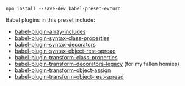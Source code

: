 `npm install --save-dev babel-preset-evturn`

Babel plugins in this preset include:

 * [babel-plugin-array-includes](https://www.npmjs.com/package/babel-plugin-array-includes)
 * [babel-plugin-syntax-class-properties](https://www.npmjs.com/package/babel-plugin-syntax-class-properties)
 * [babel-plugin-syntax-decorators](https://www.npmjs.com/package/babel-plugin-syntax-decorators)
 * [babel-plugin-syntax-object-rest-spread](https://www.npmjs.com/package/babel-plugin-syntax-object-rest-spread)
 * [babel-plugin-transform-class-properties](https://www.npmjs.com/package/babel-plugin-transform-class-properties)
 * [babel-plugin-transform-decorators-legacy](https://www.npmjs.com/package/babel-plugin-transform-decorators-legacy) (for my fallen homies)
 * [babel-plugin-transform-object-assign](https://www.npmjs.com/package/babel-plugin-transform-object-assign)
 * [babel-plugin-transform-object-rest-spread](https://www.npmjs.com/package/babel-plugin-transform-object-rest-spread)

